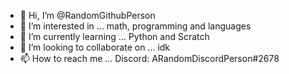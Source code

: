 - 👋 Hi, I’m @RandomGithubPerson
- 👀 I’m interested in ... math, programming and languages
- 🌱 I’m currently learning ... Python and Scratch
- 💞️ I’m looking to collaborate on ... idk
- 📫 How to reach me ... Discord: ARandomDiscordPerson#2678

<!---
RandomGithubPerson/RandomGithubPerson is a ✨ special ✨ repository because its `README.md` (this file) appears on your GitHub profile.
You can click the Preview link to take a look at your changes.
--->
